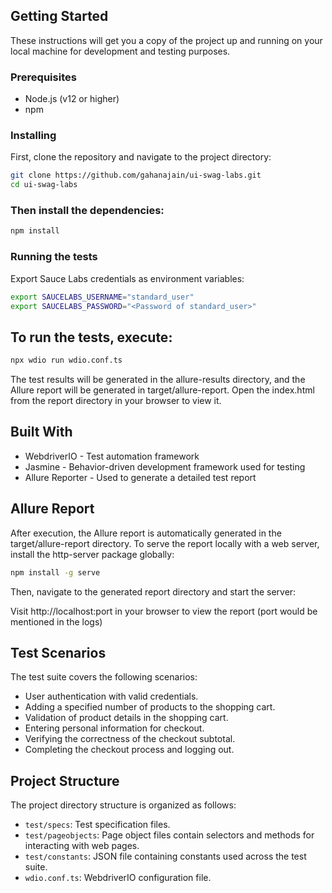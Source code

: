 ## Getting Started

These instructions will get you a copy of the project up and running on your local machine for development and testing purposes.

### Prerequisites

- Node.js (v12 or higher)
- npm

### Installing

First, clone the repository and navigate to the project directory:

```sh
git clone https://github.com/gahanajain/ui-swag-labs.git
cd ui-swag-labs
```

### Then install the dependencies:
```sh
npm install
```

### Running the tests
Export Sauce Labs credentials as environment variables:

```sh
export SAUCELABS_USERNAME="standard_user"
export SAUCELABS_PASSWORD="<Password of standard_user>"
```

## To run the tests, execute:

```sh
npx wdio run wdio.conf.ts
```

The test results will be generated in the allure-results directory, and the Allure report will be generated in target/allure-report. Open the index.html from the report directory in your browser to view it.

## Built With

- WebdriverIO - Test automation framework
- Jasmine - Behavior-driven development framework used for testing
- Allure Reporter - Used to generate a detailed test report

## Allure Report

After execution, the Allure report is automatically generated in the target/allure-report directory. 
To serve the report locally with a web server, install the http-server package globally:

```sh
npm install -g serve
```
Then, navigate to the generated report directory and start the server:

Visit http://localhost:port in your browser to view the report (port would be mentioned in the logs)

## Test Scenarios

The test suite covers the following scenarios:

- User authentication with valid credentials.
- Adding a specified number of products to the shopping cart.
- Validation of product details in the shopping cart.
- Entering personal information for checkout.
- Verifying the correctness of the checkout subtotal.
- Completing the checkout process and logging out.

## Project Structure

The project directory structure is organized as follows:
- `test/specs`: Test specification files.
- `test/pageobjects`: Page object files contain selectors and methods for interacting with web pages.
- `test/constants`: JSON file containing constants used across the test suite.
- `wdio.conf.ts`: WebdriverIO configuration file.
